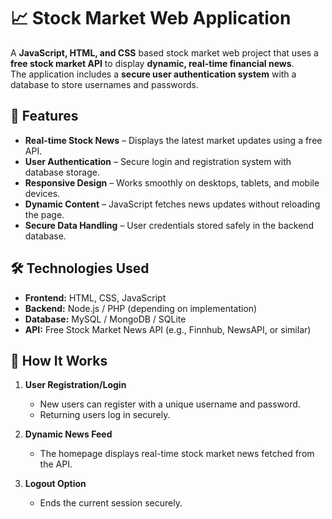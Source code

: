 # 📈 Stock Market Web Application

A **JavaScript, HTML, and CSS** based stock market web project that uses a **free stock market API** to display **dynamic, real-time financial news**.  
The application includes a **secure user authentication system** with a database to store usernames and passwords.

## 🚀 Features
- **Real-time Stock News** – Displays the latest market updates using a free API.
- **User Authentication** – Secure login and registration system with database storage.
- **Responsive Design** – Works smoothly on desktops, tablets, and mobile devices.
- **Dynamic Content** – JavaScript fetches news updates without reloading the page.
- **Secure Data Handling** – User credentials stored safely in the backend database.

## 🛠 Technologies Used
- **Frontend:** HTML, CSS, JavaScript
- **Backend:** Node.js / PHP (depending on implementation)
- **Database:** MySQL / MongoDB / SQLite
- **API:** Free Stock Market News API (e.g., Finnhub, NewsAPI, or similar)


## 📌 How It Works
1. **User Registration/Login**  
   - New users can register with a unique username and password.
   - Returning users log in securely.

2. **Dynamic News Feed**  
   - The homepage displays real-time stock market news fetched from the API.

3. **Logout Option**  
   - Ends the current session securely.


